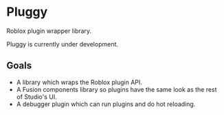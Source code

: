 # Pluggy

Roblox plugin wrapper library.

<!--moonwave-hide-before-this-line-->

Pluggy is currently under development.

## Goals

-   A library which wraps the Roblox plugin API.
-   A Fusion components library so plugins have the same look as the rest of Studio's UI.
-   A debugger plugin which can run plugins and do hot reloading.
